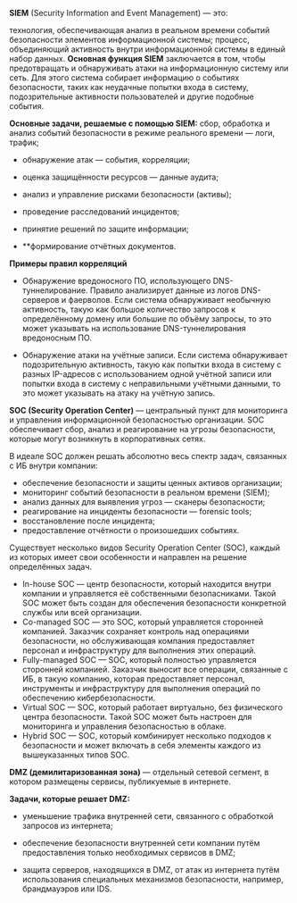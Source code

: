 **SIEM** (Security Information and Event Management) — это:

технология, обеспечивающая анализ в реальном времени событий безопасности элементов информационной системы;
процесс, объединяющий активность внутри информационной системы в единый набор данных.
**Основная функция SIEM** заключается в том, чтобы предотвращать и обнаруживать атаки на информационную систему или сеть. Для этого система собирает информацию о событиях безопасности, таких как неудачные попытки входа в систему, подозрительные активности пользователей и другие подобные события.


**Основные задачи, решаемые с помощью SIEM:**
сбор, обработка и анализ событий безопасности в режиме реального времени — логи, трафик;

- обнаружение атак — события, корреляции;

- оценка защищённости ресурсов — данные аудита;

- анализ и управление рисками безопасности (активы);

- проведение расследований инцидентов;

- принятие решений по защите информации;

- **формирование отчётных документов.


**Примеры правил корреляций**
- Обнаружение вредоносного ПО, использующего DNS-туннелирование. Правило анализирует данные из логов DNS-серверов и фаерволов. Если система обнаруживает необычную активность, такую как большое количество запросов к определённому домену или большие по объёму запросы, то это может указывать на использование DNS-туннелирования вредоносным ПО.

- Обнаружение атаки на учётные записи. Если система обнаруживает подозрительную активность, такую как попытки входа в систему с разных IP-адресов с использованием одной учётной записи или попытки входа в систему с неправильными учётными данными, то это может указывать на атаку на учётную запись.


**SOC (Security Operation Center)** — центральный пункт для мониторинга и управления информационной безопасностью организации. SOC обеспечивает сбор, анализ и реагирование на угрозы безопасности, которые могут возникнуть в корпоративных сетях.

В идеале SOC должен решать абсолютно весь спектр задач, связанных с ИБ внутри компании:

- обеспечение безопасности и защиты ценных активов организации;
- мониторинг событий безопасности в реальном времени (SIEM);
- анализ данных для выявления угроз — сканеры безопасности;
- реагирование на инциденты безопасности — forensic tools;
- восстановление после инцидента;
- предоставление отчётности о произошедших событиях.


Существует несколько видов Security Operation Center (SOC), каждый из которых имеет свои особенности и направлен на решение определённых задач.

- In-house SOC — центр безопасности, который находится внутри компании и управляется её собственными безопасниками. Такой SOC может быть создан для обеспечения безопасности конкретной службы или всей организации.
- Co-managed SOC — это SOC, который управляется сторонней компанией. Заказчик сохраняет контроль над операциями безопасности, но обслуживающая компания предоставляет персонал и инфраструктуру для выполнения этих операций.
- Fully-managed SOC — SOC, который полностью управляется сторонней компанией. Заказчик выносит все операции, связанные с ИБ, в такую компанию, которая предоставляет персонал, инструменты и инфраструктуру для выполнения операций по обеспечению кибербезопасности.
- Virtual SOC — SOC, который работает виртуально, без физического центра безопасности. Такой SOC может быть настроен для мониторинга и управления безопасностью в облаке.
- Hybrid SOC — SOC, который комбинирует несколько подходов к безопасности и может включать в себя элементы каждого из вышеуказанных типов SOC.

**DMZ (демилитаризованная зона)** — отдельный сетевой сегмент, в котором размещены сервисы, публикуемые в интернете.


**Задачи, которые решает DMZ:**
- уменьшение трафика внутренней сети, связанного с обработкой запросов из интернета;

- обеспечение безопасности внутренней сети компании путём предоставления только необходимых сервисов в DMZ;

- защита серверов, находящихся в DMZ, от атак из интернета путём использования специальных механизмов безопасности, например, брандмауэров или IDS.



